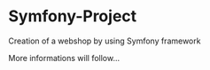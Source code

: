 # Symfony-Project
Creation of a webshop by using Symfony framework

More informations will follow...
